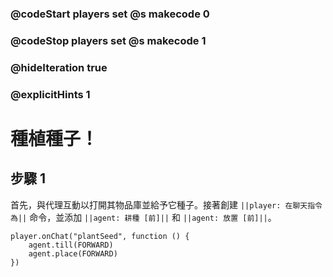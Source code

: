 ### @codeStart players set @s makecode 0
### @codeStop players set @s makecode 1

### @hideIteration true 
### @explicitHints 1


# 種植種子！

## 步驟 1
首先，與代理互動以打開其物品庫並給予它種子。接著創建 ``||player: 在聊天指令為||`` 命令，並添加 ``||agent: 耕種 [前]||`` 和 ``||agent: 放置 [前]||``。

```ghost
player.onChat("plantSeed", function () {
    agent.till(FORWARD)
    agent.place(FORWARD)
})
```

